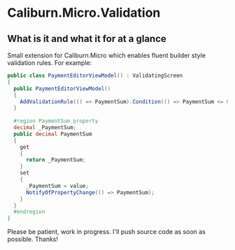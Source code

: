 # Caliburn.Micro.Validation
## What is it and what it for at a glance
Small extension for Caliburn.Micro which enables fluent builder style validation rules. 
For example: 

```C#
public class PaymentEditorViewModel() : ValidatingScreen
{
  public PaymentEditorViewModel()
  {
    AddValidationRule(() => PaymentSum).Condition(() => PaymentSum <= 0).Message("Please enter payment sum");
  }
  
  #region PaymentSum property
  decimal _PaymentSum;
  public decimal PaymentSum
  {
    get
    {
      return _PaymentSum;
    }
    set
    {
      _PaymentSum = value;
      NotifyOfPropertyChange(() => PaymentSum);
    }
  }
  #endregion
}
```

Please be patient, work in progress. I'll push source code as soon as possible. Thanks!
